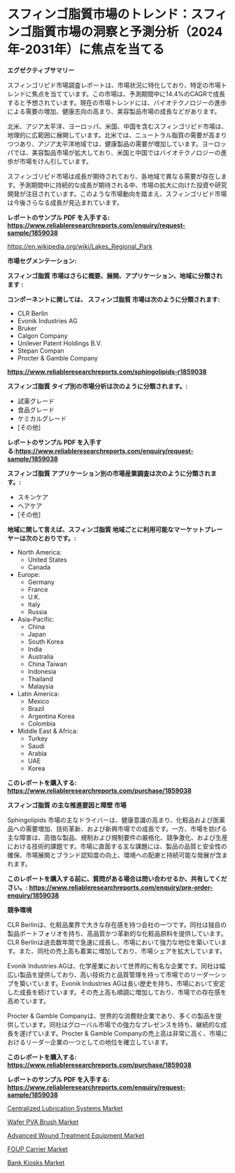 <p><h1>スフィンゴ脂質市場のトレンド：スフィンゴ脂質市場の洞察と予測分析（2024年-2031年）に焦点を当てる</h1></p><p><strong>エグゼクティブサマリー</strong></p>
<p><p>スフィンゴリピド市場調査レポートは、市場状況に特化しており、特定の市場トレンドに焦点を当てています。この市場は、予測期間中に14.4%のCAGRで成長すると予想されています。現在の市場トレンドには、バイオテクノロジーの進歩による需要の増加、健康志向の高まり、美容製品市場の成長などがあります。</p><p>北米、アジア太平洋、ヨーロッパ、米国、中国を含むスフィンゴリピド市場は、地理的に広範囲に展開しています。北米では、ニュートラル脂質の需要が高まりつつあり、アジア太平洋地域では、健康製品の需要が増加しています。ヨーロッパでは、美容製品市場が拡大しており、米国と中国ではバイオテクノロジーの進歩が市場をけん引しています。</p><p>スフィンゴリピド市場は成長が期待されており、各地域で異なる需要が存在します。予測期間中に持続的な成長が期待される中、市場の拡大に向けた投資や研究開発が注目されています。このような市場動向を踏まえ、スフィンゴリピド市場は今後さらなる成長が見込まれています。</p></p>
<p><strong>レポートのサンプル PDF を入手する: <a href="https://www.reliableresearchreports.com/enquiry/request-sample/1859038">https://www.reliableresearchreports.com/enquiry/request-sample/1859038</a></strong></p>
<p><a href="https://en.wikipedia.org/wiki/Lakes_Regional_Park">https://en.wikipedia.org/wiki/Lakes_Regional_Park</a></p>
<p><strong>市場セグメンテーション:</strong></p>
<p><strong> スフィンゴ脂質 市場はさらに概要、展開、アプリケーション、地域に分類されます :</strong></p>
<p><strong>コンポーネントに関しては、 スフィンゴ脂質 市場は次のように分類されます:</strong></p>
<p><ul><li>CLR Berlin</li><li>Evonik Industries AG</li><li>Bruker</li><li>Calgon Company</li><li>Unilever Patent Holdings B.V.</li><li>Stepan Compan</li><li>Procter & Gamble Company</li></ul></p>
<p><strong><a href="https://www.reliableresearchreports.com/sphingolipids-r1859038">https://www.reliableresearchreports.com/sphingolipids-r1859038</a></strong></p>
<p><strong> スフィンゴ脂質 タイプ別の市場分析は次のように分類されます。:</strong></p>
<p><ul><li>試薬グレード</li><li>食品グレード</li><li>ケミカルグレード</li><li>[その他]</li></ul></p>
<p><strong>レポートのサンプル PDF を入手する:<a href="https://www.reliableresearchreports.com/enquiry/request-sample/1859038">https://www.reliableresearchreports.com/enquiry/request-sample/1859038</a></strong></p>
<p><strong> スフィンゴ脂質 アプリケーション別の市場産業調査は次のように分類されます。:</strong></p>
<p><ul><li>スキンケア</li><li>ヘアケア</li><li>[その他]</li></ul></p>
<p><strong>地域に関して言えば、スフィンゴ脂質 地域ごとに利用可能なマーケットプレーヤーは次のとおりです。:</strong></p>
<p><ul>
    <li>
        North America:
        <ul>
            <li>United States</li>
            <li>Canada</li>
        </ul>
    </li>
    <li>
        Europe:
        <ul>
            <li>Germany</li>
            <li>France</li>
            <li>U.K.</li>
            <li>Italy</li>
            <li>Russia</li>
        </ul>
    </li>
    <li>
        Asia-Pacific:
        <ul>
            <li>China</li>
            <li>Japan</li>
            <li>South Korea</li>
            <li>India</li>
            <li>Australia</li>
            <li>China Taiwan</li>
            <li>Indonesia</li>
            <li>Thailand</li>
            <li>Malaysia</li>
        </ul>
    </li>
    <li>
        Latin America:
        <ul>
            <li>Mexico</li>
            <li>Brazil</li>
            <li>Argentina Korea</li>
            <li>Colombia</li>
        </ul>
    </li>
    <li>
        Middle East & Africa:
        <ul>
            <li>Turkey</li>
            <li>Saudi</li>
            <li>Arabia</li>
            <li>UAE</li>
            <li>Korea</li>
        </ul>
    </li>
    </ul></p>
<p><strong>このレポートを購入する: <a href="https://www.reliableresearchreports.com/purchase/1859038">https://www.reliableresearchreports.com/purchase/1859038</a></strong></p>
<p><strong>スフィンゴ脂質 の主な推進要因と障壁 市場</strong></p>
<p><p>Sphingolipids 市場の主なドライバーは、健康意識の高まり、化粧品および医薬品への需要増加、技術革新、および新興市場での成長です。一方、市場を妨げる主な障害は、高価な製品、規制および規制要件の厳格化、競争激化、および生産における技術的課題です。市場に直面する主な課題には、製品の品質と安全性の確保、市場展開とブランド認知度の向上、環境への配慮と持続可能な発展が含まれます。</p></p>
<p><strong>このレポートを購入する前に、質問がある場合は問い合わせるか、共有してください。: <a href="https://www.reliableresearchreports.com/enquiry/pre-order-enquiry/1859038">https://www.reliableresearchreports.com/enquiry/pre-order-enquiry/1859038</a></strong></p>
<p><strong>競争環境</strong></p>
<p><p>CLR Berlinは、化粧品業界で大きな存在感を持つ会社の一つです。同社は独自の製品ポートフォリオを持ち、高品質かつ革新的な化粧品原料を提供しています。CLR Berlinは過去数年間で急速に成長し、市場において強力な地位を築いています。また、同社の売上高も着実に増加しており、市場シェアを拡大しています。</p><p>Evonik Industries AGは、化学産業において世界的に有名な企業です。同社は幅広い製品を提供しており、高い技術力と品質管理を持って市場でのリーダーシップを築いています。Evonik Industries AGは長い歴史を持ち、市場において安定した成長を続けています。その売上高も順調に増加しており、市場での存在感を高めています。</p><p>Procter & Gamble Companyは、世界的な消費財企業であり、多くの製品を提供しています。同社はグローバル市場での強力なプレゼンスを持ち、継続的な成長を遂げています。Procter & Gamble Companyの売上高は非常に高く、市場におけるリーダー企業の一つとしての地位を確立しています。</p></p>
<p><strong>このレポートを購入する: <a href="https://www.reliableresearchreports.com/purchase/1859038">https://www.reliableresearchreports.com/purchase/1859038</a></strong></p>
<p><strong>レポートのサンプル PDF を入手する: <a href="https://www.reliableresearchreports.com/enquiry/request-sample/1859038">https://www.reliableresearchreports.com/enquiry/request-sample/1859038</a></strong><strong></strong></p>
<p><p><a href="https://github.com/nyahMertz1928/Market-Research-Report-List-1/blob/main/centralized-lubrication-systems-market.md">Centralized Lubrication Systems Market</a></p><p><a href="https://issuu.com/reportprime-2/docs/wafer-pva-brush-market-size-2030.pptx">Wafer PVA Brush Market</a></p><p><a href="https://www.linkedin.com/pulse/advanced-wound-treatment-equipment-market-size-share-xfodf">Advanced Wound Treatment Equipment Market</a></p><p><a href="https://issuu.com/reportprime-2/docs/foup-carrier-market-size-2030.pptx">FOUP Carrier Market</a></p><p><a href="https://github.com/widyafarer/Market-Research-Report-List-1/blob/main/bank-kiosks-market.md">Bank Kiosks Market</a></p></p>